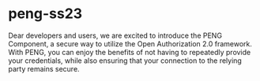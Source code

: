 # peng-ss23
Dear developers and users, we are excited to introduce the PENG Component, a secure way to utilize the Open Authorization 2.0 framework. With PENG, you can enjoy the benefits of not having to repeatedly provide your credentials, while also ensuring that your connection to the relying party remains secure.
